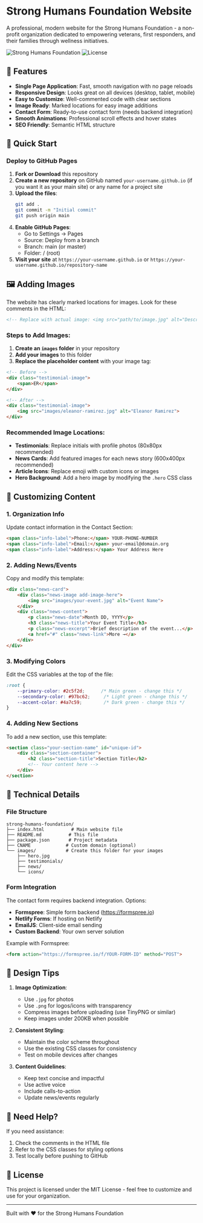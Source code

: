 # Strong Humans Foundation Website

A professional, modern website for the Strong Humans Foundation - a non-profit organization dedicated to empowering veterans, first responders, and their families through wellness initiatives.

![Strong Humans Foundation](https://img.shields.io/badge/version-1.0.0-green.svg)
![License](https://img.shields.io/badge/license-MIT-blue.svg)

## 🌟 Features

- **Single Page Application**: Fast, smooth navigation with no page reloads
- **Responsive Design**: Looks great on all devices (desktop, tablet, mobile)
- **Easy to Customize**: Well-commented code with clear sections
- **Image Ready**: Marked locations for easy image additions
- **Contact Form**: Ready-to-use contact form (needs backend integration)
- **Smooth Animations**: Professional scroll effects and hover states
- **SEO Friendly**: Semantic HTML structure

## 🚀 Quick Start

### Deploy to GitHub Pages

1. **Fork or Download** this repository
2. **Create a new repository** on GitHub named `your-username.github.io` (if you want it as your main site) or any name for a project site
3. **Upload the files**:
   ```bash
   git add .
   git commit -m "Initial commit"
   git push origin main
   ```
4. **Enable GitHub Pages**:
   - Go to Settings → Pages
   - Source: Deploy from a branch
   - Branch: main (or master)
   - Folder: / (root)
5. **Visit your site** at `https://your-username.github.io` or `https://your-username.github.io/repository-name`

## 🖼️ Adding Images

The website has clearly marked locations for images. Look for these comments in the HTML:

```html
<!-- Replace with actual image: <img src="path/to/image.jpg" alt="Description"> -->
```

### Steps to Add Images:

1. **Create an `images` folder** in your repository
2. **Add your images** to this folder
3. **Replace the placeholder content** with your image tag:

```html
<!-- Before -->
<div class="testimonial-image">
    <span>ER</span>
</div>

<!-- After -->
<div class="testimonial-image">
    <img src="images/eleanor-ramirez.jpg" alt="Eleanor Ramirez">
</div>
```

### Recommended Image Locations:

- **Testimonials**: Replace initials with profile photos (80x80px recommended)
- **News Cards**: Add featured images for each news story (600x400px recommended)
- **Article Icons**: Replace emoji with custom icons or images
- **Hero Background**: Add a hero image by modifying the `.hero` CSS class

## 📝 Customizing Content

### 1. **Organization Info**
Update contact information in the Contact Section:
```html
<span class="info-label">Phone:</span> YOUR-PHONE-NUMBER
<span class="info-label">Email:</span> your-email@domain.org
<span class="info-label">Address:</span> Your Address Here
```

### 2. **Adding News/Events**
Copy and modify this template:
```html
<div class="news-card">
    <div class="news-image add-image-here">
        <img src="images/your-event.jpg" alt="Event Name">
    </div>
    <div class="news-content">
        <p class="news-date">Month DD, YYYY</p>
        <h3 class="news-title">Your Event Title</h3>
        <p class="news-excerpt">Brief description of the event...</p>
        <a href="#" class="news-link">More →</a>
    </div>
</div>
```

### 3. **Modifying Colors**
Edit the CSS variables at the top of the file:
```css
:root {
    --primary-color: #2c5f2d;      /* Main green - change this */
    --secondary-color: #97bc62;     /* Light green - change this */
    --accent-color: #4a7c59;        /* Dark green - change this */
}
```

### 4. **Adding New Sections**
To add a new section, use this template:
```html
<section class="your-section-name" id="unique-id">
    <div class="section-container">
        <h2 class="section-title">Section Title</h2>
        <!-- Your content here -->
    </div>
</section>
```

## 🔧 Technical Details

### File Structure
```
strong-humans-foundation/
├── index.html          # Main website file
├── README.md          # This file
├── package.json       # Project metadata
├── CNAME             # Custom domain (optional)
└── images/           # Create this folder for your images
    ├── hero.jpg
    ├── testimonials/
    ├── news/
    └── icons/
```

### Form Integration
The contact form requires backend integration. Options:
- **Formspree**: Simple form backend (https://formspree.io)
- **Netlify Forms**: If hosting on Netlify
- **EmailJS**: Client-side email sending
- **Custom Backend**: Your own server solution

Example with Formspree:
```html
<form action="https://formspree.io/f/YOUR-FORM-ID" method="POST">
```

## 🎨 Design Tips

1. **Image Optimization**:
   - Use `.jpg` for photos
   - Use `.png` for logos/icons with transparency
   - Compress images before uploading (use TinyPNG or similar)
   - Keep images under 200KB when possible

2. **Consistent Styling**:
   - Maintain the color scheme throughout
   - Use the existing CSS classes for consistency
   - Test on mobile devices after changes

3. **Content Guidelines**:
   - Keep text concise and impactful
   - Use active voice
   - Include calls-to-action
   - Update news/events regularly

## 🤝 Need Help?

If you need assistance:
1. Check the comments in the HTML file
2. Refer to the CSS classes for styling options
3. Test locally before pushing to GitHub

## 📄 License

This project is licensed under the MIT License - feel free to customize and use for your organization.

---

Built with ❤️ for the Strong Humans Foundation